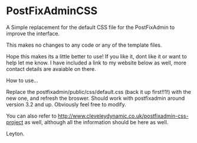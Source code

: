 # PostFixAdminCSS

A Simple replacement for the default CSS file for the PostFixAdmin to improve the interface.

This makes no changes to any code or any of the template files.

Hope this makes its a little better to use! If you like it, dont like it or want to help let me know. I have
included a link to my website below as well, more contact details are avaiable on there.


How to use...

Replace the postfixadmin/public/css/default.css (back it up first!!1!) with the new one, and refresh the broswer.
Should work with postfixadmin around version 3.2 and up. Obviously feel free to modify.

You can also refer to http://www.cleveleydynamic.co.uk/postfixadmin-css-project as well, although all the information
should be here as well.




Leyton. 
